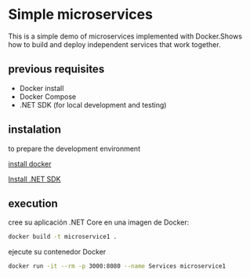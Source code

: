 # Simple microservices
This is a simple demo of microservices implemented with Docker.Shows how to build and deploy independent services that work together. 

## previous requisites
- Docker  install 
- Docker Compose 
- .NET SDK (for local development and testing)

##  instalation 
to prepare the development environment

[install docker](https://docs.docker.com/get-docker/) 

[Install .NET SDK](https://dotnet.microsoft.com/download)

## execution

cree su aplicación .NET Core en una imagen de Docker:
```bash
docker build -t microservice1 .
```
ejecute su contenedor Docker
```bash 
docker run -it --rm -p 3000:8080 --name Services microservice1
```

